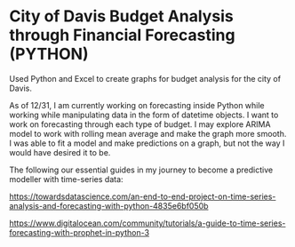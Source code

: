 # City of Davis Budget Analysis through Financial Forecasting (PYTHON)
Used Python and Excel to create graphs for budget analysis for the city of Davis.

As of 12/31, I am currently working on forecasting inside Python while working while manipulating data in the form of datetime objects. I want to work on forecasting through each type of budget. I may explore ARIMA model to work with rolling mean average and make the graph more smooth. I was able to fit a model and make predictions on a graph, but not the way I would have desired it to be.

The following our essential guides in my journey to become a predictive modeller with time-series data:

https://towardsdatascience.com/an-end-to-end-project-on-time-series-analysis-and-forecasting-with-python-4835e6bf050b

https://www.digitalocean.com/community/tutorials/a-guide-to-time-series-forecasting-with-prophet-in-python-3

